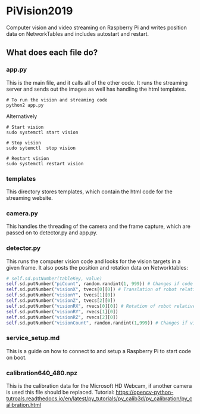 # PiVision2019
Computer vision and video streaming on Raspberry Pi and writes position data on NetworkTables and includes autostart and restart.

## What does each file do?
### app.py
This is the main file, and it calls all of the other code. It runs the streaming server and sends out the images as well has handling the html templates.
```
# To run the vision and streaming code
python2 app.py
```
Alternatively
```
# Start vision
sudo systemctl start vision

# Stop vision
sudo sytemctl  stop vision

# Restart vision
sudo systemctl restart vision
```
### templates
This directory stores templates, which contain the html code for the streaming website.
### camera.py
This handles the threading of the camera and the frame capture, which are passed on to detector.py and app.py.
### detector.py
This runs the computer vision code and looks for the vision targets in a given frame. It also posts the position and rotation data on Networktables:
```python
# self.sd.putNumber(tableKey, value)
self.sd.putNumber("piCount", random.randint(1, 999)) # Changes if code is running
self.sd.putNumber("visionX", tvecs[0][0]) # Translation of robot relative to target
self.sd.putNumber("visionY", tvecs[1][0])
self.sd.putNumber("visionZ", tvecs[2][0])
self.sd.putNumber("visionRX", rvecs[0][0]) # Rotation of robot relative to target
self.sd.putNumber("visionRY", rvecs[1][0])
self.sd.putNumber("visionRZ", rvecs[2][0])
self.sd.putNumber("visionCount", random.randint(1,999)) # Changes if vision detects a target
```
### service_setup.md
This is a guide on how to connect to and setup a Raspberry Pi to start code on boot.

### calibration640_480.npz
This is the calibration data for the Microsoft HD Webcam, if another camera is used this file should be replaced.
Tutorial: https://opencv-python-tutroals.readthedocs.io/en/latest/py_tutorials/py_calib3d/py_calibration/py_calibration.html
